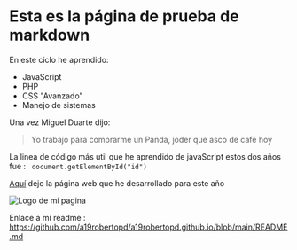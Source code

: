 # Esta es la página de prueba de markdown

En este ciclo he aprendido:
* JavaScript
* PHP
* CSS "Avanzado"
* Manejo de sistemas


Una vez Miguel Duarte dijo:

> Yo trabajo para comprarme un Panda, joder que asco de café hoy


La linea de código más util que he aprendido de javaScript estos dos años fue :
` document.getElementById("id")`


[Aquí](https://almostme.giize.com) dejo la página web que he desarrollado para este año

![Logo de mi pagina](/images/logo.png)


Enlace a mi readme : https://github.com/a19robertopd/a19robertopd.github.io/blob/main/README.md
